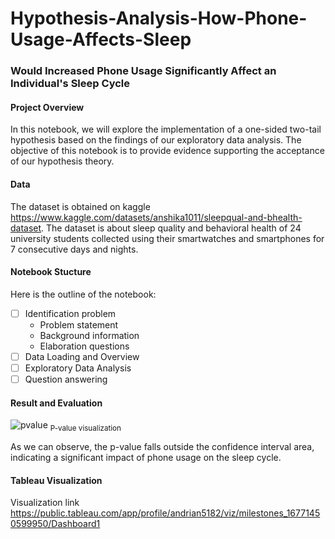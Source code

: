 # Hypothesis-Analysis-How-Phone-Usage-Affects-Sleep
### Would Increased Phone Usage Significantly Affect an Individual's Sleep Cycle
#### Project Overview
In this notebook, we will explore the implementation of a one-sided two-tail hypothesis based on the findings of our exploratory data analysis. The objective of this notebook is to provide evidence supporting the acceptance of our hypothesis theory.
#### Data
The dataset is obtained on kaggle https://www.kaggle.com/datasets/anshika1011/sleepqual-and-bhealth-dataset. The dataset is about sleep quality and behavioral health of 24 university students collected using their smartwatches and smartphones for 7 consecutive days and nights.
#### Notebook Stucture
Here is the outline of the notebook:
- [ ] Identification problem
  -  Problem statement
  -  Background information
  -  Elaboration questions
- [ ] Data Loading and Overview
- [ ] Exploratory Data Analysis
- [ ] Question answering
#### Result and Evaluation
![pvalue](https://github.com/andreetanjung/Hypothesis-Analysis-How-Phone-Usage-Affects-Sleep/assets/123824152/e3bfd3f1-9aa3-4d65-9822-91276e5926b5)
<sub> P-value visualization <sub>

As we can observe, the p-value falls outside the confidence interval area, indicating a significant impact of phone usage on the sleep cycle.
#### Tableau Visualization
Visualization link https://public.tableau.com/app/profile/andrian5182/viz/milestones_16771450599950/Dashboard1 
